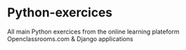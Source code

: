 # Python-exercices
All main Python exercices from the online learning plateform Openclassrooms.com & Django applications

